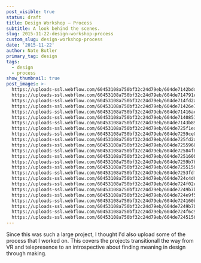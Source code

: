 ```yaml
---
post_visible: true
status: draft
title: Design Workshop – Process
subtitle: A look behind the scenes.
slug: 2015-11-22-design-workshop-process
custom_slug: design-workshop-process
date: '2015-11-22'
author: Nate Butler
primary_tag: design
tags:
  - design
  - process
show_thumbnail: true
post_images: >-
  https://uploads-ssl.webflow.com/60453108a750bf32c24d79eb/604de7142bdd86ee73170001_Butler_Nathan_-_Workshop_-_Project_1_-_Process%201.jpeg;
  https://uploads-ssl.webflow.com/60453108a750bf32c24d79eb/604de714791e7d7fc7c7f43d_Butler_Nathan_-_Workshop_-_Project_1_-_Process%202.jpeg;
  https://uploads-ssl.webflow.com/60453108a750bf32c24d79eb/604de714fd2aff212f97201f_Butler_Nathan_-_Workshop_-_Project_1_-_Process%203.jpeg;
  https://uploads-ssl.webflow.com/60453108a750bf32c24d79eb/604de71426e7a42a017a10e1_Butler_Nathan_-_Workshop_-_Project_1_-_Process%204.jpeg;
  https://uploads-ssl.webflow.com/60453108a750bf32c24d79eb/604de71416ac69e0cfcc9416_Butler_Nathan_-_Workshop_-_Project_1_-_Process%205.jpeg;
  https://uploads-ssl.webflow.com/60453108a750bf32c24d79eb/604de7140851a707686e7416_Butler_Nathan_-_Workshop_-_Project_1_-_Process%206.jpeg;
  https://uploads-ssl.webflow.com/60453108a750bf32c24d79eb/604de7143b8992223375c048_Butler_Nathan_-_Workshop_-_Project_1_-_Process%207.jpeg;
  https://uploads-ssl.webflow.com/60453108a750bf32c24d79eb/604de725f1ea3033b6100cee_thumb_IMG_0564_1024.jpg;
  https://uploads-ssl.webflow.com/60453108a750bf32c24d79eb/604de7259ce09153993985a2_thumb_IMG_0565_1024.jpg;
  https://uploads-ssl.webflow.com/60453108a750bf32c24d79eb/604de725fd2affa6c097202c_thumb_IMG_0566_1024.jpg;
  https://uploads-ssl.webflow.com/60453108a750bf32c24d79eb/604de72559681ecbe8376572_thumb_IMG_0567_1024.jpg;
  https://uploads-ssl.webflow.com/60453108a750bf32c24d79eb/604de72584f8f8e7d130169d_thumb_IMG_0568_1024.jpg;
  https://uploads-ssl.webflow.com/60453108a750bf32c24d79eb/604de725160b35578f567eeb_thumb_IMG_0569_1024.jpg;
  https://uploads-ssl.webflow.com/60453108a750bf32c24d79eb/604de7259b7b09c4675b9975_thumb_IMG_0570_1024.jpg;
  https://uploads-ssl.webflow.com/60453108a750bf32c24d79eb/604de7255156d56f32523a16_thumb_IMG_0571_1024.jpg;
  https://uploads-ssl.webflow.com/60453108a750bf32c24d79eb/604de7253fdf204fa5271894_thumb_IMG_0572_1024.jpg;
  https://uploads-ssl.webflow.com/60453108a750bf32c24d79eb/604de724c4d6229fbf0a52d1_thumb_IMG_0573_1024.jpg;
  https://uploads-ssl.webflow.com/60453108a750bf32c24d79eb/604de724f02e1e857335e83c_thumb_IMG_0574_1024.jpg;
  https://uploads-ssl.webflow.com/60453108a750bf32c24d79eb/604de7249b7b0904e05b9974_thumb_IMG_0575_1024.jpg;
  https://uploads-ssl.webflow.com/60453108a750bf32c24d79eb/604de724e9f5d3a39f69984c_thumb_IMG_0576_1024.jpg;
  https://uploads-ssl.webflow.com/60453108a750bf32c24d79eb/604de724160b35685a567eea_thumb_IMG_0577_1024.jpg;
  https://uploads-ssl.webflow.com/60453108a750bf32c24d79eb/604de7249b7b0930465b9973_thumb_IMG_0578_1024.jpg;
  https://uploads-ssl.webflow.com/60453108a750bf32c24d79eb/604de724f6c9650d314ccf39_thumb_IMG_0579_1024.jpg;
  https://uploads-ssl.webflow.com/60453108a750bf32c24d79eb/604de7245156d56513523a15_thumb_IMG_0580_1024.jpg
---
```

<p>Since this was such a large project, I thought I'd also upload some of the process that I worked on. This covers the projects transitionall the way from VR&nbsp;and telepresence to an introspective about finding meaning in design through making.</p>